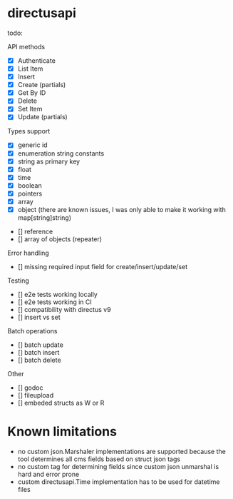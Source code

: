 # directusapi

todo:

API methods

- [x] Authenticate
- [x] List Item
- [x] Insert
- [x] Create (partials)
- [x] Get By ID
- [x] Delete
- [x] Set Item
- [x] Update (partials)

Types support

- [x] generic id
- [x] enumeration string constants
- [x] string as primary key
- [x] float
- [x] time
- [x] boolean
- [x] pointers
- [x] array
- [x] object (there are known issues, I was only able to make it working with map[string]string)
- [] reference
- [] array of objects (repeater)

Error handling

- [] missing required input field for create/insert/update/set

Testing

- [] e2e tests working locally
- [] e2e tests working in CI
- [] compatibility with directus v9
- [] insert vs set

Batch operations

- [] batch update
- [] batch insert
- [] batch delete

Other

- [] godoc
- [] fileupload
- [] embeded structs as W or R

# Known limitations

- no custom json.Marshaler implementations are supported because the tool determines all cms fields based on struct json tags
- no custom tag for determining fields since custom json unmarshal is hard and error prone
- custom directusapi.Time implementation has to be used for datetime files
